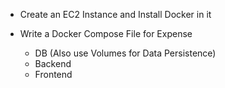 - Create an EC2 Instance and Install Docker in it

- Write a Docker Compose File for Expense
    - DB (Also use Volumes for Data Persistence)
    - Backend
    - Frontend